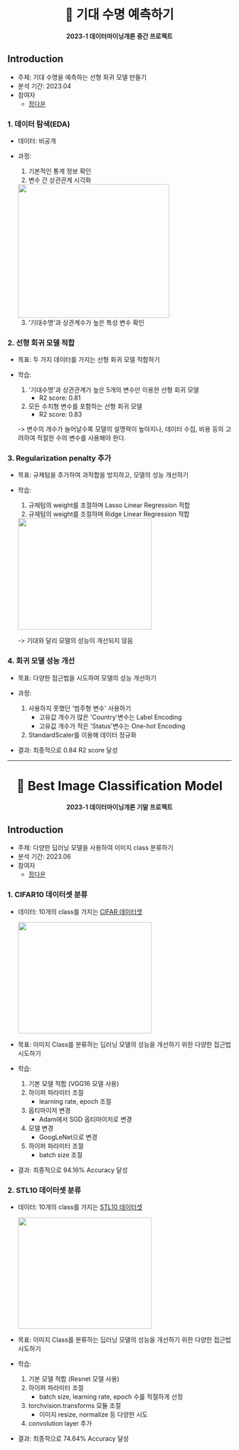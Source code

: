 <h1 align="center"> 🎅 기대 수명 예측하기 </h1>
<h4 align="center"> 2023-1 데이터마이닝개론 중간 프로젝트</h4>

## Introduction
* 주제: 기대 수명을 예측하는 선형 회귀 모델 만들기   
* 분석 기간: 2023.04
* 참여자
  * [정다운](https://github.com/daunjj)


### 1. 데이터 탐색(EDA) 
* 데이터: 비공개
* 과정:
  1. 기본적인 통계 정보 확인
  2. 변수 간 상관관계 시각화
  <img src="https://github.com/daunJJ/DataMining_AI/assets/109944763/3aa8084e-4792-4ae5-8021-e7adcccbd186" width="340" height= "300"/>

  3. '기대수명'과 상관계수가 높은 특성 변수 확인

### 2. 선형 회귀 모델 적합
* 목표: 두 가지 데이터를 가지는 선형 회귀 모델 적합하기 
* 학습:
  1. '기대수명'과 상관관계가 높은 5개의 변수만 이용한 선형 회귀 모델
     * R2 score: 0.81
  2. 모든 수치형 변수를 포함하는 선형 회귀 모델
     * R2 score: 0.83
  
  -> 변수의 개수가 늘어날수록 모델의 설명력이 높아지나, 데이터 수집, 비용 등의 고려하여 적절한 수의 변수를 사용해야 한다. 

### 3. Regularization penalty 추가 
* 목표: 규제텀을 추가하여 과적합을 방지하고, 모델의 성능 개선하기 
* 학습:
  1. 규제텀의 weight를 조절하며 Lasso Linear Regression 적합
  2. 규제텀의 weight를 조절하며 Ridge Linear Regression 적합
 
  <img src="https://github.com/daunJJ/DataMining_AI/assets/109944763/28f31761-89df-40ca-873a-eb8bef824b79" width="300" height= "250"/>

  -> 기대와 달리 모델의 성능이 개선되지 않음 

### 4. 회귀 모델 성능 개선 
* 목표: 다양한 접근법을 시도하여 모델의 성능 개선하기 
* 과정:
  1. 사용하지 못했던 '범주형 변수' 사용하기
     * 고유값 개수가 많은 'Country'변수는 Label Encoding
     * 고유값 개수가 적은 'Status'변수는 One-hot Encoding
  2. StandardScaler를 이용해 데이터 정규화
    
* 결과: 최종적으로 0.84 R2 score 달성

********************

<h1 align="center"> 🐴 Best Image Classification Model </h1>
<h4 align="center"> 2023-1 데이터마이닝개론 기말 프로젝트</h4>

## Introduction
* 주제: 다양한 딥러닝 모델을 사용하여 이미지 class 분류하기  
* 분석 기간: 2023.06
* 참여자
  * [정다운](https://github.com/daunjj)


### 1. CIFAR10 데이터셋 분류 
* 데이터: 10개의 class를 가지는 [CIFAR 데이터셋](https://www.cs.toronto.edu/~kriz/cifar.html)

  <img src="https://github.com/daunJJ/DataMining_AI/assets/109944763/1f59abff-645c-402e-9c65-3d0f4da42519" width="300" height= "250"/>
* 목표: 이미지 Class를 분류하는 딥러닝 모델의 성능을 개선하기 위한  다양한 접근법 시도하기
* 학습:
  1. 기본 모델 적합 (VGG16 모델 사용) 
  2. 하이퍼 파라미터 조절
     * learning rate, epoch 조절
  3. 옵티마이저 변경
     * Adam에서 SGD 옵티마이저로 변경
  4. 모델 변경
     * GoogLeNet으로 변경 
  5. 하이퍼 파라미터 조절
     * batch size 조절 
* 결과: 최종적으로 94.16% Accuracy 달성

### 2. STL10 데이터셋 분류 
* 데이터: 10개의 class를 가지는 [STL10 데이터셋](https://cs.stanford.edu/~acoates/stl10/)

  <img src="https://github.com/daunJJ/DataMining_AI/assets/109944763/bbfbc6c6-1898-460d-930f-79e263d61760" width="300" height= "250"/>
* 목표: 이미지 Class를 분류하는 딥러닝 모델의 성능을 개선하기 위한  다양한 접근법 시도하기
* 학습:
  1. 기본 모델 적합 (Resnet 모델 사용) 
  2. 하이퍼 파라미터 조절
     * batch size, learning rate, epoch 수를 적절하게 선정
  3. torchvision.transforms 모듈 조절
     * 이미지 resize, normalize 등 다양한 시도
  4. convolution layer 추가
* 결과: 최종적으로 74.64% Accuracy 달성 

